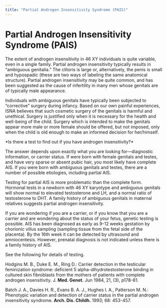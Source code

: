 ```yaml
---
title: "Partial Androgen Insensitivity Syndrome (PAIS)"
---
```


# Partial Androgen Insensitivity Syndrome (PAIS)

The extent of androgen insensitivity in 46 XY individuals is quite variable, even in a single family. Partial androgen insensitivity typically results in &#8220;ambiguous genitalia.&#8221; The clitoris is large or, alternatively, the penis is small and hypospadic (these are two ways of labeling the same anatomical structure). Partial androgen insensitivity may be quite common, and has been suggested as the cause of infertility in many men whose genitals are of typically male appearance.  

Individuals with ambiguous genitals have typically been subjected to &#8220;corrective&#8221; surgery during infancy. Based on our own painful experiences, <span class="caps">ISNA</span> believes that such cosmetic surgery of the genitals is harmful and unethical. Surgery is justified only when it is necessary for the health and well-being of the child. Surgery which is intended to make the genitals appear more male or more female should be offered, but not imposed, only when the child is old enough to make an informed decision for her/himself.  

\*Is there a test to find out if you have androgen insensitivity?\*  

The answer depends upon exactly what you are looking for&#8212;diagnostic information, or carrier status. If were born with female genitals and testes, and have very sparse or absent pubic hair, you most likely have complete <span class="caps">AIS</span>. If you were born with ambiguous genitals and testes, there are a number of possible etiologies, including partial <span class="caps">AIS</span>.  

Testing for partial <span class="caps">AIS</span> is more problematic than the complete form. Hormonal tests in a newborn with 46 XY karyotype and ambiguous genitals will show normal to elevated testosterone and LH, and a normal ratio of testosterone to <span class="caps">DHT</span>. A family history of ambiguous genitals in maternal relatives suggests partial androgen insensitivity.  

If you are wondering if you are a carrier, or if you know that you are a carrier and are wondering about the status of your fetus, genetic testing is possible. <span class="caps">AIS</span> has been diagnosed as early as 9-12 weeks gestation by chorionic villus sampling (sampling tissue from the fetal side of the placenta). By the 16th week it can be detected by ultrasound and amniocentesis. However, prenatal diagnosis is not indicated unless there is a family history of <span class="caps">AIS</span>.  

See the following for details of testing.  

Hodgins M. B., Duke E. M., Ring D.: Carrier detection in the testicular feminization syndrome: deficient 5 alpha-dihydrotestosterone binding in cultured skin fibroblasts from the mothers of patients with complete androgen insensitivity. J. __Med. Genet.__ Jun 1984, 21, (3), p178-81.  

Batch J. A., Davies H. R., Evans B. A. J., Hughes I. A., Patterson M. N.: Phenotypic variation and detection of carrier status in the partial androgen insensitivity syndrome. __Arch. Dis. Childh.__ 1993; 68: 453-457.